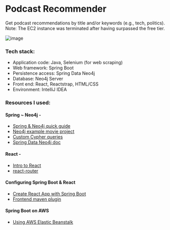 # Podcast Recommender
Get podcast recommendations by title and/or keywords (e.g., tech, politics).
Note: The EC2 instance was terminated after having surpassed the free tier.

![image](https://s3.amazonaws.com/poly-screenshots.angel.co/Project/a8/927515/284af6addc947eac4aaa2cae1e8d27e3-original.png)

### Tech stack:
* Application code: Java, Selenium (for web scraping)
* Web framework: Spring Boot
* Persistence access: Spring Data Neo4j
* Database: Neo4j Server
* Front end: React, Reactstrap, HTML/CSS
* Environment: IntelliJ IDEA

### Resources I used:
#### Spring ~ Neo4j -
* [Spring & Neo4j quick guide](https://spring.io/guides/gs/accessing-data-neo4j/)
* [Neo4j example movie project](https://github.com/neo4j-examples/movies-java-spring-data-neo4j)
* [Custom Cypher queries](https://graphaware.com/neo4j/2016/04/06/mapping-query-entities-sdn.html)
* [Spring Data Neo4j doc](https://docs.spring.io/spring-data/neo4j/docs/current/reference/html/)

#### React -
* [Intro to React](https://reactjs.org/tutorial/tutorial.html)
* [react-router](https://reacttraining.com/react-router/web/guides/quick-start)

#### Configuring Spring Boot & React
* [Create React App with Spring Boot](https://github.com/kantega/react-and-spring)
* [Frontend maven plugin](https://github.com/eirslett/frontend-maven-plugin)

#### Spring Boot on AWS
* [Using AWS Elastic Beanstalk](https://aws.amazon.com/blogs/devops/deploying-a-spring-boot-application-on-aws-using-aws-elastic-beanstalk/)

